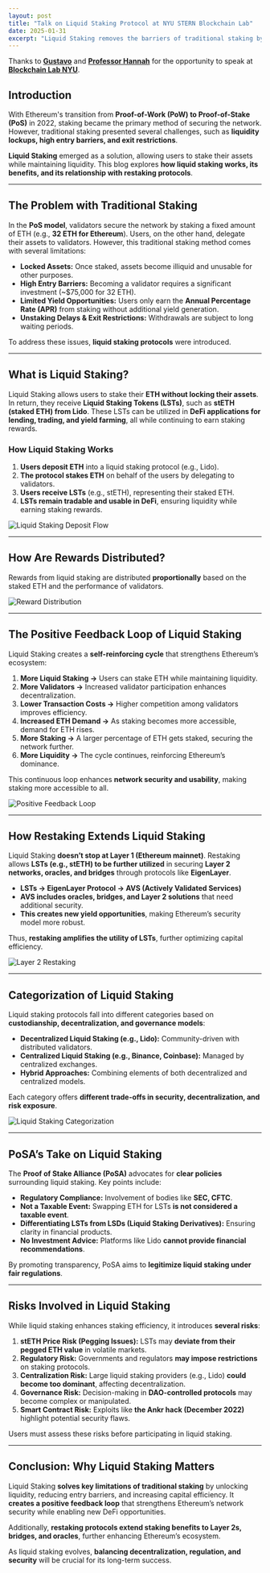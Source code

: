 ```yaml
---
layout: post
title: "Talk on Liquid Staking Protocol at NYU STERN Blockchain Lab"
date: 2025-01-31
excerpt: "Liquid Staking removes the barriers of traditional staking by allowing users to stake their ETH while maintaining liquidity. Learn how it works, its benefits, and its role in DeFi."
---
```


Thanks to **[Gustavo](https://www.linkedin.com/in/gustavo-grivol-782170201/?originalSubdomain=br)** and **[Professor Hannah](https://www.stern.nyu.edu/faculty/bio/hanna-halaburda)** for the opportunity to speak at **[Blockchain Lab NYU](https://blockchain.stern.nyu.edu/)**.

## **Introduction**
With Ethereum's transition from **Proof-of-Work (PoW) to Proof-of-Stake (PoS)** in 2022, staking became the primary method of securing the network. However, traditional staking presented several challenges, such as **liquidity lockups, high entry barriers, and exit restrictions**. 

**Liquid Staking** emerged as a solution, allowing users to stake their assets while maintaining liquidity. This blog explores **how liquid staking works, its benefits, and its relationship with restaking protocols**.

---

## **The Problem with Traditional Staking**
In the **PoS model**, validators secure the network by staking a fixed amount of ETH (e.g., **32 ETH for Ethereum**). Users, on the other hand, delegate their assets to validators. However, this traditional staking method comes with several limitations:

- **Locked Assets:** Once staked, assets become illiquid and unusable for other purposes.
- **High Entry Barriers:** Becoming a validator requires a significant investment (~$75,000 for 32 ETH).
- **Limited Yield Opportunities:** Users only earn the **Annual Percentage Rate (APR)** from staking without additional yield generation.
- **Unstaking Delays & Exit Restrictions:** Withdrawals are subject to long waiting periods.

To address these issues, **liquid staking protocols** were introduced.

---

## **What is Liquid Staking?**
Liquid Staking allows users to stake their **ETH without locking their assets**. In return, they receive **Liquid Staking Tokens (LSTs)**, such as **stETH (staked ETH) from Lido**. These LSTs can be utilized in **DeFi applications for lending, trading, and yield farming**, all while continuing to earn staking rewards.

### **How Liquid Staking Works**
1. **Users deposit ETH** into a liquid staking protocol (e.g., Lido).
2. **The protocol stakes ETH** on behalf of the users by delegating to validators.
3. **Users receive LSTs** (e.g., stETH), representing their staked ETH.
4. **LSTs remain tradable and usable in DeFi**, ensuring liquidity while earning staking rewards.

![Liquid Staking Deposit Flow](\assets\images\Liquid_Staking_Protocol\Deposit_flow.jpg)

---

## **How Are Rewards Distributed?**
Rewards from liquid staking are distributed **proportionally** based on the staked ETH and the performance of validators.

![Reward Distribution](\assets\images\Liquid_Staking_Protocol\Reward_distribution.jpg)

---

## **The Positive Feedback Loop of Liquid Staking**
Liquid Staking creates a **self-reinforcing cycle** that strengthens Ethereum’s ecosystem:

1. **More Liquid Staking →** Users can stake ETH while maintaining liquidity.
2. **More Validators →** Increased validator participation enhances decentralization.
3. **Lower Transaction Costs →** Higher competition among validators improves efficiency.
4. **Increased ETH Demand →** As staking becomes more accessible, demand for ETH rises.
5. **More Staking →** A larger percentage of ETH gets staked, securing the network further.
6. **More Liquidity →** The cycle continues, reinforcing Ethereum’s dominance.

This continuous loop enhances **network security and usability**, making staking more accessible to all.

![Positive Feedback Loop](/assets/images/Liquid_Staking_Protocol/Positive_feedback_loop.jpg)

---

## **How Restaking Extends Liquid Staking**
Liquid Staking **doesn’t stop at Layer 1 (Ethereum mainnet)**. Restaking allows **LSTs (e.g., stETH) to be further utilized** in securing **Layer 2 networks, oracles, and bridges** through protocols like **EigenLayer**.

- **LSTs → EigenLayer Protocol → AVS (Actively Validated Services)**
- **AVS includes oracles, bridges, and Layer 2 solutions** that need additional security.
- **This creates new yield opportunities**, making Ethereum’s security model more robust.

Thus, **restaking amplifies the utility of LSTs**, further optimizing capital efficiency.


![Layer 2 Restaking](/assets/images/Liquid_Staking_Protocol/Layer2_Restaking.jpg)

---

## **Categorization of Liquid Staking**
Liquid staking protocols fall into different categories based on **custodianship, decentralization, and governance models**:

- **Decentralized Liquid Staking (e.g., Lido):** Community-driven with distributed validators.
- **Centralized Liquid Staking (e.g., Binance, Coinbase):** Managed by centralized exchanges.
- **Hybrid Approaches:** Combining elements of both decentralized and centralized models.

Each category offers **different trade-offs in security, decentralization, and risk exposure**.

![Liquid Staking Categorization](/assets/images/Liquid_Staking_Protocol/Image4.jpg)  

---

## **PoSA’s Take on Liquid Staking**
The **Proof of Stake Alliance (PoSA)** advocates for **clear policies** surrounding liquid staking. Key points include:

- **Regulatory Compliance:** Involvement of bodies like **SEC, CFTC**.
- **Not a Taxable Event:** Swapping ETH for LSTs **is not considered a taxable event**.
- **Differentiating LSTs from LSDs (Liquid Staking Derivatives):** Ensuring clarity in financial products.
- **No Investment Advice:** Platforms like Lido **cannot provide financial recommendations**.

By promoting transparency, PoSA aims to **legitimize liquid staking under fair regulations**.

---

## **Risks Involved in Liquid Staking**
While liquid staking enhances staking efficiency, it introduces **several risks**:

1. **stETH Price Risk (Pegging Issues):** LSTs may **deviate from their pegged ETH value** in volatile markets.
2. **Regulatory Risk:** Governments and regulators **may impose restrictions** on staking protocols.
3. **Centralization Risk:** Large liquid staking providers (e.g., Lido) **could become too dominant**, affecting decentralization.
4. **Governance Risk:** Decision-making in **DAO-controlled protocols** may become complex or manipulated.
5. **Smart Contract Risk:** Exploits like **the Ankr hack (December 2022)** highlight potential security flaws.

Users must assess these risks before participating in liquid staking.

---

## **Conclusion: Why Liquid Staking Matters**
Liquid Staking **solves key limitations of traditional staking** by unlocking liquidity, reducing entry barriers, and increasing capital efficiency. It **creates a positive feedback loop** that strengthens Ethereum’s network security while enabling new DeFi opportunities.

Additionally, **restaking protocols extend staking benefits to Layer 2s, bridges, and oracles**, further enhancing Ethereum’s ecosystem.

As liquid staking evolves, **balancing decentralization, regulation, and security** will be crucial for its long-term success.
